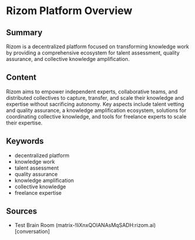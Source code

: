 # Rizom Platform Overview

## Summary
Rizom is a decentralized platform focused on transforming knowledge work by providing a comprehensive ecosystem for talent assessment, quality assurance, and collective knowledge amplification.

## Content
Rizom aims to empower independent experts, collaborative teams, and distributed collectives to capture, transfer, and scale their knowledge and expertise without sacrificing autonomy. Key aspects include talent vetting and quality assurance, a knowledge amplification ecosystem, solutions for coordinating collective knowledge, and tools for freelance experts to scale their expertise.

## Keywords

- decentralized platform
- knowledge work
- talent assessment
- quality assurance
- knowledge amplification
- collective knowledge
- freelance expertise

## Sources

- Test Brain Room (matrix-!IiXnxQOIANAsMqSADH:rizom.ai) [conversation]